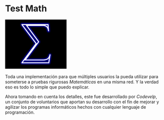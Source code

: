 # Test Math

![Icon](./favicon.png)

Toda una implementación para que múltiples usuarios
la pueda utilizar para someterse a pruebas rigurosas
*Matemáticas* en una misma red. Y la verdad eso es todo
lo simple que puedo explicar.

Ahora tomando en cuenta los detalles, este fue desarrollado
por *Codevelp*, un conjunto de voluntarios que aportan su desarrollo
con el fin de mejorar y agilizar los programas informáticos hechos con
cualquier lenguaje de programación.